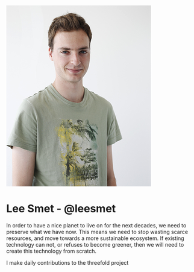 ![lee](./img/lee.jpg)

# Lee Smet - @leesmet
In order to have a nice planet to live on for the next decades, we need to preserve what we have now. This means we need to stop wasting scarce resources,
and move towards a more sustainable ecosystem. If existing technology can not, or refuses to become greener, then we will need to create this technology from
scratch. 

I make daily contributions to the threefold project

